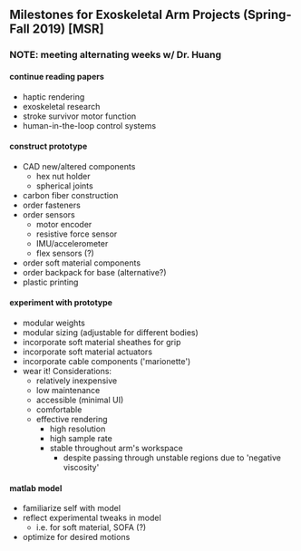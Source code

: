 ## Milestones for Exoskeletal Arm Projects (Spring-Fall 2019) [MSR]

### NOTE: meeting alternating weeks w/ Dr. Huang

#### continue reading papers
- haptic rendering
- exoskeletal research
- stroke survivor motor function
- human-in-the-loop control systems

#### construct prototype
- CAD new/altered components
  - hex nut holder
  - spherical joints
- carbon fiber construction
- order fasteners
- order sensors
  - motor encoder
  - resistive force sensor
  - IMU/accelerometer
  - flex sensors (?)
- order soft material components
- order backpack for base (alternative?)
- plastic printing

#### experiment with prototype
- modular weights
- modular sizing (adjustable for different bodies)
- incorporate soft material sheathes for grip
- incorporate soft material actuators
- incorporate cable components ('marionette')
- wear it! Considerations:
  - relatively inexpensive
  - low maintenance
  - accessible (minimal UI)
  - comfortable
  - effective rendering
    - high resolution
    - high sample rate
    - stable throughout arm's workspace
      - despite passing through unstable regions due to 'negative viscosity'

#### matlab model
- familiarize self with model
- reflect experimental tweaks in model
  - i.e. for soft material, SOFA (?)
- optimize for desired motions
